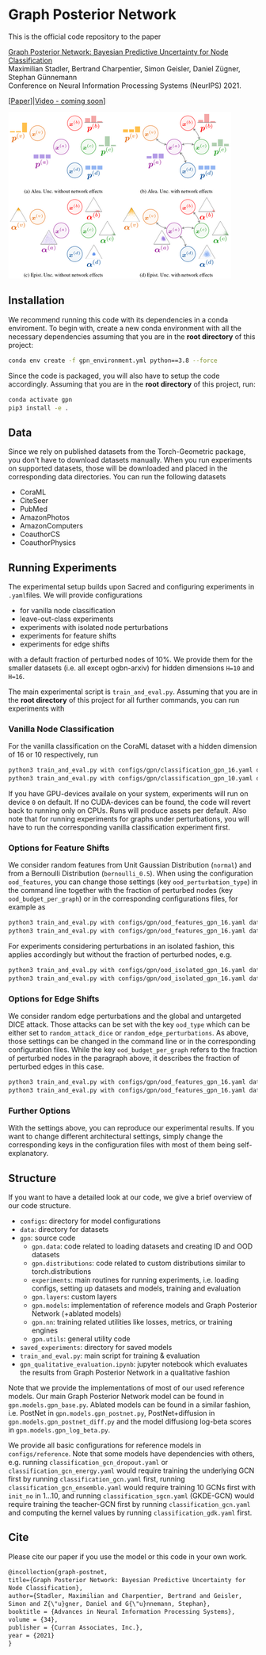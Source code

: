 # Graph Posterior Network

This is the official code repository to the paper

[Graph Posterior Network: Bayesian Predictive Uncertainty for Node Classification](https://arxiv.org/pdf/2110.14012.pdf)<br>
Maximilian Stadler, Bertrand Charpentier, Simon Geisler, Daniel Zügner, Stephan Günnemann<br>
Conference on Neural Information Processing Systems (NeurIPS) 2021.

[[Paper](https://arxiv.org/pdf/2110.14012.pdf)]|[Video - coming soon]()]

![Diagram](uncertainty-axioms.png?raw=true "Diagram")


## Installation
We recommend running this code with its dependencies in a conda enviroment. To begin with, create a new conda environment with all the necessary dependencies assuming that you are in the **root directory** of this project:

```bash
conda env create -f gpn_environment.yml python==3.8 --force
```

Since the code is packaged, you will also have to setup the code accordingly. Assuming that you are in the **root directory** of this project, run:

```bash
conda activate gpn
pip3 install -e .
```


## Data
Since we rely on published datasets from the Torch-Geometric package, you don't have to download datasets manually. When you run experiments on supported datasets, those will be downloaded and placed in the corresponding data directories. You can run the following datasets
- CoraML
- CiteSeer
- PubMed
- AmazonPhotos
- AmazonComputers
- CoauthorCS
- CoauthorPhysics


## Running Experiments
The experimental setup builds upon Sacred and configuring experiments in `.yaml`files. We will provide configurations

- for vanilla node classification
- leave-out-class experiments
- experiments with isolated node perturbations
- experiments for feature shifts
- experiments for edge shifts

with a default fraction of perturbed nodes of 10%. We provide them for the smaller datasets (i.e. all except ogbn-arxiv) for hidden dimensions `H=10` and `H=16`. 

The main experimental script is `train_and_eval.py`. Assuming that you are in the **root directory** of this project for all further commands, you can run experiments with 


### Vanilla Node Classification
For the vanilla classification on the CoraML dataset with a hidden dimension of 16 or 10 respectively, run

```bash
python3 train_and_eval.py with configs/gpn/classification_gpn_16.yaml data.dataset=CoraML
python3 train_and_eval.py with configs/gpn/classification_gpn_10.yaml data.dataset=CoraML

```

If you have GPU-devices availale on your system, experiments will run on device `0` on default. If no CUDA-devices can be found, the code will revert back to running only on CPUs. Runs will produce assets per default. Also note that for running experiments for graphs under perturbations, you will have to run the corresponding vanilla classification experiment first.


### Options for Feature Shifts
We consider random features from Unit Gaussian Distribution (`normal`) and from a Bernoulli Distribution (`bernoulli_0.5`). When using the configuration `ood_features`, you can change those settings (key `ood_perturbation_type`) in the command line together with the fraction of perturbed nodes (key `ood_budget_per_graph`) or in the corresponding configurations files, for example as

```bash
python3 train_and_eval.py with configs/gpn/ood_features_gpn_16.yaml data.dataset=CoraML data.ood_perturbation_type=normal data.ood_budget_per_graph=0.025
python3 train_and_eval.py with configs/gpn/ood_features_gpn_16.yaml data.dataset=CoraML data.ood_perturbation_type=bernoulli_0.5 data.ood_budget_per_graph=0.025
```

For experiments considering perturbations in an isolated fashion, this applies accordingly but without the fraction of perturbed nodes, e.g. 

```bash
python3 train_and_eval.py with configs/gpn/ood_isolated_gpn_16.yaml data.dataset=CoraML data.ood_perturbation_type=normal
python3 train_and_eval.py with configs/gpn/ood_isolated_gpn_16.yaml data.dataset=CoraML data.ood_perturbation_type=bernoulli_0.5
```


### Options for Edge Shifts
We consider random edge perturbations and the global and untargeted DICE attack. Those attacks can be set with the key `ood_type` which can be either set to `random_attack_dice` or `random_edge_perturbations`. As above, those settings can be changed in the command line or in the corresponding configuration files. While the key `ood_budget_per_graph` refers to the fraction of perturbed nodes in the paragraph above, it describes the fraction of perturbed edges in this case.

```bash
python3 train_and_eval.py with configs/gpn/ood_features_gpn_16.yaml data.dataset=CoraML data.ood_type=random_attack_dice data.ood_budget_per_graph=0.025
python3 train_and_eval.py with configs/gpn/ood_features_gpn_16.yaml data.dataset=CoraML data.ood_type=random_edge_perturbations data.ood_budget_per_graph=0.025
```


### Further Options
With the settings above, you can reproduce our experimental results. If you want to change different architectural settings, simply change the corresponding keys in the configuration files with most of them being self-explanatory. 


## Structure
If you want to have a detailed look at our code, we give a brief overview of our code structure.

- `configs`: directory for model configurations
- `data`: directory for datasets
- `gpn`: source code
    - `gpn.data`: code related to loading datasets and creating ID and OOD datasets
    - `gpn.distributions`: code related to custom distributions similar to torch.distributions
    - `experiments`: main routines for running experiments, i.e. loading configs, setting up datasets and models, training and evaluation
    - `gpn.layers`: custom layers
    - `gpn.models`: implementation of reference models and Graph Posterior Network (+ablated models)
    - `gpn.nn`: training related utilities like losses, metrics, or training engines
    - `gpn.utils`: general utility code
- `saved_experiments`: directory for saved models
- `train_and_eval.py`: main script for training & evaluation
- `gpn_qualitative_evaluation.ipynb`: jupyter notebook which evaluates the results from Graph Posterior Network in a qualitative fashion

Note that we provide the implementations of most of our used reference models. Our main Graph Posterior Network model can be found in `gpn.models.gpn_base.py`. Ablated models can be found in a similar fashion, i.e. PostNet in `gpn.models.gpn_postnet.py`, PostNet+diffusion in `gpn.models.gpn_postnet_diff.py` and the model diffusiong log-beta scores in `gpn.models.gpn_log_beta.py`.


We provide all basic configurations for reference models in `configs/reference`. Note that some models have dependencies with others, e.g. running `classification_gcn_dropout.yaml` or `classification_gcn_energy.yaml` would require training the underlying GCN first by running `classification_gcn.yaml` first, running `classification_gcn_ensemble.yaml` would require training 10 GCNs first with `init_no` in 1...10, and running `classification_sgcn.yaml` (GKDE-GCN) would require training the teacher-GCN first by running `classification_gcn.yaml` and computing the kernel values by running `classification_gdk.yaml` first. 


## Cite

Please cite our paper if you use the model or this code in your own work.

```
@incollection{graph-postnet,
title={Graph Posterior Network: Bayesian Predictive Uncertainty for Node Classification},
author={Stadler, Maximilian and Charpentier, Bertrand and Geisler, Simon and Z{\"u}gner, Daniel and G{\"u}nnemann, Stephan},
booktitle = {Advances in Neural Information Processing Systems},
volume = {34},
publisher = {Curran Associates, Inc.},
year = {2021}
}
```
